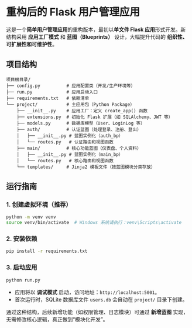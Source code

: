 # 重构后的 Flask 用户管理应用  

这是一个**简单用户管理应用**的重构版本，最初以**单文件 Flask 应用**形式开发。新结构采用 **应用工厂模式** 和 **蓝图（Blueprints）** 设计，大幅提升代码的 **组织性、可扩展性和可维护性**。  


## 项目结构  

```  
项目根目录/  
├── config.py          # 应用配置类（开发/生产环境等）  
├── run.py             # 应用启动入口  
├── requirements.txt   # 依赖清单  
└── project/           # 主应用包（Python Package）  
    ├── __init__.py    # 应用工厂：定义 create_app() 函数  
    ├── extensions.py  # 初始化 Flask 扩展（如 SQLAlchemy、JWT 等）  
    ├── models.py      # 数据库模型（User、LoginLog 等）  
    ├── auth/          # 认证蓝图（处理登录、注册、登出）  
    │   ├── __init__.py # 蓝图实例化（auth_bp）  
    │   └── routes.py   # 认证路由和视图函数  
    ├── main/          # 核心功能蓝图（仪表盘、个人资料）  
    │   ├── __init__.py # 蓝图实例化（main_bp）  
    │   └── routes.py   # 核心路由和视图函数  
    └── templates/     # Jinja2 模板文件（按蓝图模块分类存放）  
```  


## 运行指南  

### 1. 创建虚拟环境（推荐）  
```bash  
python -m venv venv  
source venv/bin/activate  # Windows 系统请执行：venv\Scripts\activate  
```  


### 2. 安装依赖  
```bash  
pip install -r requirements.txt  
```  


### 3. 启动应用  
```bash  
python run.py  
```  

- 应用将以 **调试模式** 启动，访问地址：`http://localhost:5001`。  
- 首次运行时，SQLite 数据库文件 `users.db` 会自动在 `project/` 目录下创建。  


通过这种结构，后续新增功能（如权限管理、日志模块）可通过 **新增蓝图** 实现，无需修改核心逻辑，真正做到“模块化开发”。